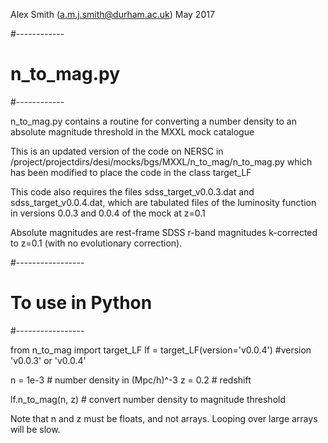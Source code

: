 
Alex Smith (a.m.j.smith@durham.ac.uk) May 2017

#------------
# n_to_mag.py
#------------

n_to_mag.py contains a routine for converting a number density to an absolute magnitude threshold in the MXXL mock catalogue

This is an updated version of the code on NERSC in
/project/projectdirs/desi/mocks/bgs/MXXL/n_to_mag/n_to_mag.py
which has been modified to place the code in the class target_LF

This code also requires the files sdss_target_v0.0.3.dat and sdss_target_v0.0.4.dat, which are tabulated files of the luminosity function in versions 0.0.3 and 0.0.4 of the mock at z=0.1

Absolute magnitudes are rest-frame SDSS r-band magnitudes k-corrected to z=0.1 (with no evolutionary correction).

#-----------------
# To use in Python
#-----------------

from n_to_mag import target_LF
lf = target_LF(version='v0.0.4') #version 'v0.0.3' or 'v0.0.4'

n = 1e-3 # number density in (Mpc/h)^-3
z = 0.2  # redshift

lf.n_to_mag(n, z) # convert number density to magnitude threshold

Note that n and z must be floats, and not arrays. Looping over large arrays will be slow. 